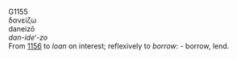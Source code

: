 G1155  
δανείζω  
daneizō  
*dan-ide‘-zo*  
From [1156](g1156) to *loan* on interest; reflexively to *borrow:* -
borrow, lend.  

